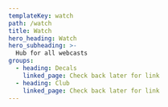 ```yaml
---
templateKey: watch
path: /watch
title: Watch
hero_heading: Watch
hero_subheading: >-
  Hub for all webcasts
groups:
  - heading: Decals
    linked_page: Check back later for link
  - heading: Club
    linked_page: Check back later for link
---
```

